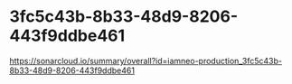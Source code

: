 # 3fc5c43b-8b33-48d9-8206-443f9ddbe461
https://sonarcloud.io/summary/overall?id=iamneo-production_3fc5c43b-8b33-48d9-8206-443f9ddbe461
